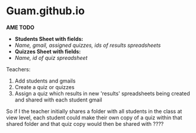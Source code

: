 Guam.github.io
==============
**AME TODO**
- **Students Sheet with fields:**
- *Name, gmail, assigned quizzes, ids of results spreadsheets*
- **Quizzes Sheet with fields:**
- *Name, id of quiz spreadsheet*

Teachers:
  1. Add students and gmails
  2. Create a quiz or quizzes
  3. Assign a quiz which results in new 'results' spreadsheets being created and shared with each student gmail

So if I the teacher initially shares a folder with all students in the class at view level, each student could make their own copy of a quiz within that shared folder and that quiz copy would then be shared with ????
